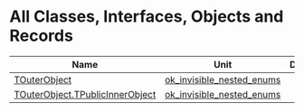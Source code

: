# All Classes, Interfaces, Objects and Records


| Name | Unit | Description |
|---|---|---|
| [TOuterObject](ok_invisible_nested_enums.TOuterObject.md) | [ok_invisible_nested_enums](ok_invisible_nested_enums.md) |   |
| [TOuterObject.TPublicInnerObject](ok_invisible_nested_enums.TOuterObject.TPublicInnerObject.md) | [ok_invisible_nested_enums](ok_invisible_nested_enums.md) |   |
